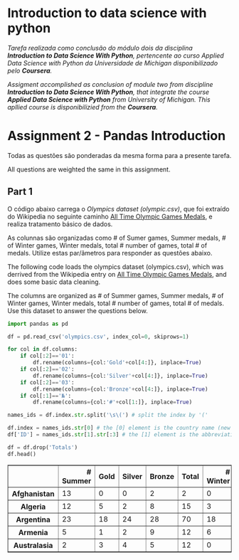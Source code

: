 # Introduction to data science with python

*Tarefa realizada como conclusão do módulo dois da disciplina **Introduction to Data Science With Python**, pertencente ao 
curso *Applied Data Science with Python* da Universidade de Michigan disponibilizado pelo **Coursera**.*

*Assigment accomplished as conclusion of module two from discipline **Introduction to Data Science With Python**, that integrate the 
course **Applied Data Science with Python** from University of Michigan. This apllied course is disponibilizied from the **Coursera**.*

# Assignment 2 - Pandas Introduction

Todas as questões são ponderadas da mesma forma para a presente tarefa.

All questions are weighted the same in this assignment.

## Part 1

O código abaixo carrega o *Olympics dataset (olympic.csv)*, que foi extraído do Wikipedia no seguinte caminho [All Time Olympic Games Medals](https://en.wikipedia.org/wiki/All-time_Olympic_Games_medal_table), e realiza tratamento básico de dados.

As colunnas são organizadas como # of Sumer games, Summer medals, # of Winter games, Winter medals, total # number of games, total # of medals. Utilize estas par/ãmetros para responder as questões abaixo. 

The following code loads the olympics dataset (olympics.csv), which was derrived from the Wikipedia entry on [All Time Olympic Games Medals](https://en.wikipedia.org/wiki/All-time_Olympic_Games_medal_table), and does some basic data cleaning. 

The columns are organized as # of Summer games, Summer medals, # of Winter games, Winter medals, total # number of games, total # of medals. Use this dataset to answer the questions below.


```python
import pandas as pd

df = pd.read_csv('olympics.csv', index_col=0, skiprows=1)

for col in df.columns:
    if col[:2]=='01':
        df.rename(columns={col:'Gold'+col[4:]}, inplace=True)
    if col[:2]=='02':
        df.rename(columns={col:'Silver'+col[4:]}, inplace=True)
    if col[:2]=='03':
        df.rename(columns={col:'Bronze'+col[4:]}, inplace=True)
    if col[:1]=='№':
        df.rename(columns={col:'#'+col[1:]}, inplace=True)

names_ids = df.index.str.split('\s\(') # split the index by '('

df.index = names_ids.str[0] # the [0] element is the country name (new index) 
df['ID'] = names_ids.str[1].str[:3] # the [1] element is the abbreviation or ID (take first 3 characters from that)

df = df.drop('Totals')
df.head()
```




<div>
<table border="1" class="dataframe">
  <thead>
    <tr style="text-align: right;">
      <th></th>
      <th># Summer</th>
      <th>Gold</th>
      <th>Silver</th>
      <th>Bronze</th>
      <th>Total</th>
      <th># Winter</th>
      <th>Gold.1</th>
      <th>Silver.1</th>
      <th>Bronze.1</th>
      <th>Total.1</th>
      <th># Games</th>
      <th>Gold.2</th>
      <th>Silver.2</th>
      <th>Bronze.2</th>
      <th>Combined total</th>
      <th>ID</th>
    </tr>
  </thead>
  <tbody>
    <tr>
      <th>Afghanistan</th>
      <td>13</td>
      <td>0</td>
      <td>0</td>
      <td>2</td>
      <td>2</td>
      <td>0</td>
      <td>0</td>
      <td>0</td>
      <td>0</td>
      <td>0</td>
      <td>13</td>
      <td>0</td>
      <td>0</td>
      <td>2</td>
      <td>2</td>
      <td>AFG</td>
    </tr>
    <tr>
      <th>Algeria</th>
      <td>12</td>
      <td>5</td>
      <td>2</td>
      <td>8</td>
      <td>15</td>
      <td>3</td>
      <td>0</td>
      <td>0</td>
      <td>0</td>
      <td>0</td>
      <td>15</td>
      <td>5</td>
      <td>2</td>
      <td>8</td>
      <td>15</td>
      <td>ALG</td>
    </tr>
    <tr>
      <th>Argentina</th>
      <td>23</td>
      <td>18</td>
      <td>24</td>
      <td>28</td>
      <td>70</td>
      <td>18</td>
      <td>0</td>
      <td>0</td>
      <td>0</td>
      <td>0</td>
      <td>41</td>
      <td>18</td>
      <td>24</td>
      <td>28</td>
      <td>70</td>
      <td>ARG</td>
    </tr>
    <tr>
      <th>Armenia</th>
      <td>5</td>
      <td>1</td>
      <td>2</td>
      <td>9</td>
      <td>12</td>
      <td>6</td>
      <td>0</td>
      <td>0</td>
      <td>0</td>
      <td>0</td>
      <td>11</td>
      <td>1</td>
      <td>2</td>
      <td>9</td>
      <td>12</td>
      <td>ARM</td>
    </tr>
    <tr>
      <th>Australasia</th>
      <td>2</td>
      <td>3</td>
      <td>4</td>
      <td>5</td>
      <td>12</td>
      <td>0</td>
      <td>0</td>
      <td>0</td>
      <td>0</td>
      <td>0</td>
      <td>2</td>
      <td>3</td>
      <td>4</td>
      <td>5</td>
      <td>12</td>
      <td>ANZ</td>
    </tr>
  </tbody>
</table>
</div>
